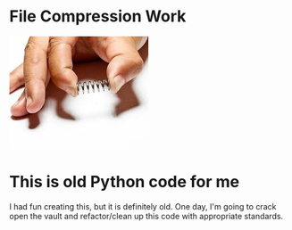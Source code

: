# File Compression Work

![Compression](https://github.com/ErikPohl-Lot49-Projects/Erik-Pohl-Repo/blob/master/media/spring.jpg "Fun stuff.")

# This is old Python code for me

I had fun creating this, but it is definitely old.
One day, I'm going to crack open the vault and refactor/clean up this code with appropriate standards.

